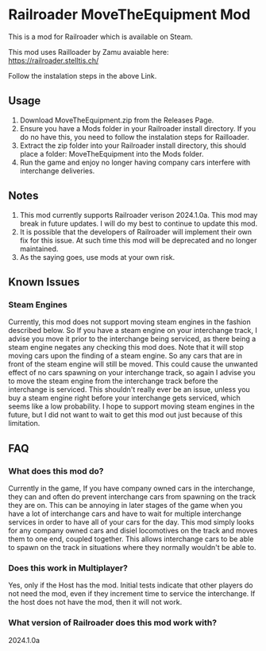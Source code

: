 # Railroader MoveTheEquipment Mod

This is a mod for Railroader which is available on Steam.

This mod uses Railloader by Zamu avaiable here: https://railroader.stelltis.ch/

Follow the instalation steps in the above Link.


## Usage
1. Download MoveTheEquipment.zip from the Releases Page.
2. Ensure you have a Mods folder in your Railroader install directory. If you do no have this, you need to follow the instalation steps for Railloader.
3. Extract the zip folder into your Railroader install directory, this should place a folder: MoveTheEquipment into the Mods folder.
5. Run the game and enjoy no longer having company cars interfere with interchange deliveries.

## Notes
1. This mod currently supports Railroader verison 2024.1.0a. This mod may break in future updates. I will do my best to continue to update this mod.
2. It is possible that the developers of Railroader will implement their own fix for this issue. At such time this mod will be deprecated and no longer maintained.
3. As the saying goes, use mods at your own risk.

## Known Issues
### Steam Engines
Currently, this mod does not support moving steam engines in the fashion described below. So If you have a steam engine on your interchange track, I advise you move it prior to the interchange being serviced, as there being a steam engine negates any checking this mod does. Note that it will stop moving cars upon the finding of a steam engine. So any cars that are in front of the steam engine will still be moved. This could cause the unwanted effect of no cars spawning on your interchange track, so again I advise you to move the steam engine from the interchange track before the interchange is serviced. This shouldn't really ever be an issue, unless you buy a steam engine right before your interchange gets serviced, which seems like a low probability. I hope to support moving steam engines in the future, but I did not want to wait to get this mod out just because of this limitation.

## FAQ
### What does this mod do?
 Currently in the game, If you have company owned cars in the interchange, they can and often do prevent interchange cars from spawning on the track they are on. This can be annoying in later stages of the game when you have a lot of interchange cars and have to wait for multiple interchange services in order to have all of your cars for the day. This mod simply looks for any company owned cars and disiel locomotives on the track and moves them to one end, coupled together. This allows interchange cars to be able to spawn on the track in situations where they normally wouldn't be able to.

### Does this work in Multiplayer?
Yes, only if the Host has the mod. Initial tests indicate that other players do not need the mod, even if they increment time to service the interchange. If the host does not have the mod, then it will not work.

### What version of Railroader does this mod work with?
2024.1.0a
